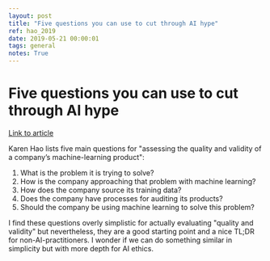 ```yaml
---
layout: post
title: "Five questions you can use to cut through AI hype"
ref: hao_2019
date: 2019-05-21 00:00:01
tags: general
notes: True
---
```


# Five questions you can use to cut through AI hype

[Link to article](https://www.technologyreview.com/s/613535/five-questions-you-can-use-to-cut-through-ai-hype/)

Karen Hao lists five main questions for "assessing the quality and validity of a company’s machine-learning product":

1. What is the problem it is trying to solve?
2. How is the company approaching that problem with machine learning?
3. How does the company source its training data?
4. Does the company have processes for auditing its products?
5. Should the company be using machine learning to solve this problem?

I find these questions overly simplistic for actually evaluating "quality and validity" but nevertheless, they are a good starting point and a nice TL;DR for non-AI-practitioners. I wonder if we can do something similar in simplicity but with more depth for AI ethics.
